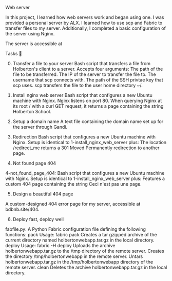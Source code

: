 Web server

In this project, I learned how web servers work and began using one. I was provided a personal server by ALX. I learned how to use scp and Fabric to transfer files to my server. Additionally, I completed a basic configuration of the server using Nginx.

The server is accessible at

Tasks 📃

0. Transfer a file to your server
Bash script that transfers a file from Holberton's client to a server.
Accepts four arguments:
The path of the file to be transferred.
The IP of the server to transfer the file to.
The username that scp connects with.
The path of the SSH privtae key that scp uses.
scp transfers the file to the user home directory ~/.

1. Install nginx web server
Bash script that configures a new Ubuntu machine with Nginx.
Nginx listens on port 80.
When querying Nginx at its root / with a curl GET request, it returns a page containing the string Holberton School.

2. Setup a domain name
A text file containing the domain name set up for the server through Gandi.

3. Redirection
Bash script that configures a new Ubuntu machine with Nginx.
Setup is identical to 1-install_nginx_web_server plus:
The location /redirect_me returns a 301 Moved Permanently redirection to another page.
4. Not found page 404

4-not_found_page_404: Bash script that configures a new Ubuntu machine with Nginx.
Setup is identical to 1-install_nginx_web_server plus:
Features a custom 404 page containing the string Ceci n'est pas une page.

5. Design a beautiful 404 page

A custom-designed 404 error page for my server, accessible at bdbnb.site/404.

6. Deploy fast, deploy well

fabfile.py: A Python Fabric configuration file defining the following functions:
pack
Usage: fabric pack
Creates a tar gzipped archive of the current directory named holbertonwebapp.tar.gz in the local directory.
deploy
Usage: fabric -H <remote server IP> deploy
Uploads the archive holbertonwebapp.tar.gz to the /tmp directory of the remote server.
Creates the directory /tmp/holbertonwebapp in the remote server.
Untars holbertonwebapp.tar.gz in the /tmp/holbertonwebapp directory of the remote server.
clean
Deletes the archive holbertonwebapp.tar.gz in the local directory.
